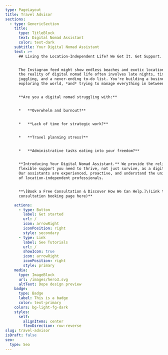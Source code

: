```yaml
---
type: PageLayout
title: Travel Advisor
sections:
  - type: GenericSection
    title:
      type: TitleBlock
      text: Digital Nomad Assistant
      color: text-dark
    subtitle: Your Digital Nomad Assistant
    text: >+
      ## Living the Location-Independent Life? We Get It. Get Support.


      The Instagram feed might show endless beaches and exotic locations, but
      the reality of digital nomad life often involves late nights, time zone
      juggling, and a never-ending to-do list. You're building a business,
      exploring the world, *and* trying to manage everything in between.


      **Are you a digital nomad struggling with:**


      *   **Overwhelm and burnout?**


      *   **Lack of time for strategic work?**


      *   **Travel planning stress?**


      *   **Administrative tasks eating into your freedom?**


      **Introducing Your Digital Nomad Assistant.** We provide the reliable,
      flexible support you need to thrive, not just survive, as a digital nomad.
      Our assistants are experienced, proactive, and understand the unique needs
      of location-independent professionals.


      **\[Book a Free Consultation & Discover How We Can Help.]\(Link to your
      consultation booking page here)**

    actions:
      - type: Button
        label: Get started
        url: /
        icon: arrowRight
        iconPosition: right
        style: secondary
      - type: Link
        label: See Tutorials
        url: /
        showIcon: true
        icon: arrowRight
        iconPosition: right
        style: primary
    media:
      type: ImageBlock
      url: /images/hero3.svg
      altText: Dope design preview
    badge:
      type: Badge
      label: This is a badge
      color: text-primary
    colors: bg-light-fg-dark
    styles:
      self:
        alignItems: center
        flexDirection: row-reverse
slug: travel-advisor
isDraft: false
seo:
  type: Seo
---
```

